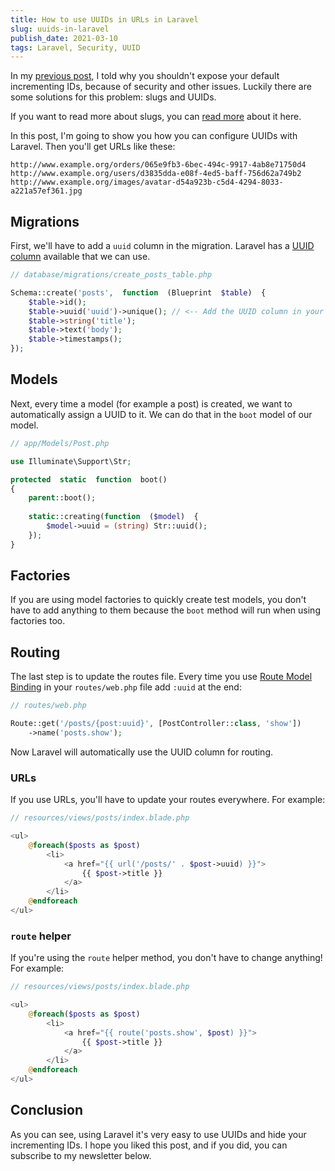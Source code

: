 ```yaml
---
title: How to use UUIDs in URLs in Laravel
slug: uuids-in-laravel
publish_date: 2021-03-10
tags: Laravel, Security, UUID
---
```


In my [previous post](https://www.jeroenvanrensen.nl/blog/dont-expose-incrementing-ids), I told why you shouldn't expose your default incrementing IDs, because of security and other issues. Luckily there are some solutions for this problem: slugs and UUIDs.

If you want to read more about slugs, you can [read more](https://www.jeroenvanrensen.nl/blog/dont-expose-incrementing-ids) about it here.

In this post, I'm going to show you how you can configure UUIDs with Laravel. Then you'll get URLs like these:

```url
http://www.example.org/orders/065e9fb3-6bec-494c-9917-4ab8e71750d4
http://www.example.org/users/d3835dda-e08f-4ed5-baff-756d62a749b2
http://www.example.org/images/avatar-d54a923b-c5d4-4294-8033-a221a57ef361.jpg
```

## Migrations

First, we'll have to add a `uuid` column in the migration. Laravel has a [UUID column](https://laravel.com/docs/8.x/migrations#column-method-uuid) available that we can use.

```php
// database/migrations/create_posts_table.php

Schema::create('posts',  function  (Blueprint  $table)  {
    $table->id();
    $table->uuid('uuid')->unique(); // <-- Add the UUID column in your migration
    $table->string('title');
    $table->text('body');
    $table->timestamps();
});
```

## Models

Next, every time a model (for example a post) is created, we want to automatically assign a UUID to it. We can do that in the `boot` model of our model.

```php
// app/Models/Post.php

use Illuminate\Support\Str;

protected  static  function  boot()
{
    parent::boot();
    
    static::creating(function  ($model)  {
        $model->uuid = (string) Str::uuid();
    });
}
```

## Factories

If you are using model factories to quickly create test models, you don't have to add anything to them because the `boot` method will run when using factories too.

## Routing

The last step is to update the routes file. Every time you use [Route Model Binding](https://laravel.com/docs/8.x/routing#route-model-binding) in your `routes/web.php` file add `:uuid` at the end:

```php
// routes/web.php

Route::get('/posts/{post:uuid}', [PostController::class, 'show'])
    ->name('posts.show');
```

Now Laravel will automatically use the UUID column for routing.

### URLs

If you use URLs, you'll have to update your routes everywhere. For example:

```php
// resources/views/posts/index.blade.php

<ul>
    @foreach($posts as $post)
        <li>
            <a href="{{ url('/posts/' . $post->uuid) }}">
                {{ $post->title }}
            </a>
        </li>
    @endforeach
</ul>
```

### `route` helper

If you're using the `route` helper method, you don't have to change anything! For example:
```php
// resources/views/posts/index.blade.php

<ul>
    @foreach($posts as $post)
        <li>
            <a href="{{ route('posts.show', $post) }}">
                {{ $post->title }}
            </a>
        </li>
    @endforeach
</ul>
```

## Conclusion

As you can see, using Laravel it's very easy to use UUIDs and hide your incrementing IDs. I hope you liked this post, and if you did, you can subscribe to my newsletter below.
